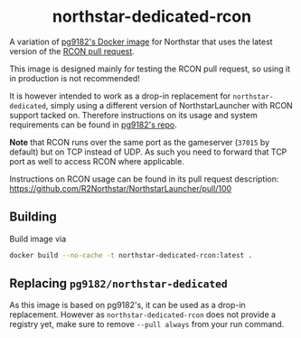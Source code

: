 <h1 align="center">northstar-dedicated-rcon</h1>

A variation of [pg9182's Docker image](https://github.com/pg9182/northstar-dedicated/) for Northstar that uses the latest version of the [RCON pull request](https://github.com/R2Northstar/NorthstarLauncher/pull/100).

This image is designed mainly for testing the RCON pull request, so using it in production is not recommended!

It is however intended to work as a drop-in replacement for `northstar-dedicated`, simply using a different version of NorthstarLauncher with RCON support tacked on. Therefore instructions on its usage and system requirements can be found in [pg9182's repo](https://github.com/pg9182/northstar-dedicated/).

**Note** that RCON runs over the same port as the gameserver (`37015` by default) but on TCP instead of UDP. As such you need to forward that TCP port as well to access RCON where applicable.

Instructions on RCON usage can be found in its pull request description: https://github.com/R2Northstar/NorthstarLauncher/pull/100

## Building

Build image via

```bash
docker build --no-cache -t northstar-dedicated-rcon:latest .
```

## Replacing `pg9182/northstar-dedicated`

As this image is based on pg9182's, it can be used as a drop-in replacement. However as `northstar-dedicated-rcon` does not provide a registry yet, make sure to remove `--pull always` from your run command.
